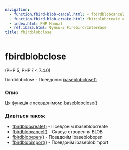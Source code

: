 ```yaml
---
navigation:
  - function.fbird-blob-cancel.html: « fbirdblobcancel
  - function.fbird-blob-create.html: fbirdblobcreate »
  - index.html: PHP Manual
  - ref.ibase.html: Функции Firebird/InterBase
title: fbirdblobclose
---
```

# fbirdblobclose

(PHP 5, PHP 7 < 7.4.0)

fbirdblobclose - Псевдонім [ibaseblobclose()](function.ibase-blob-close.html)

### Опис

Ця функція є псевдонімом: [ibaseblobclose()](function.ibase-blob-close.html)

### Дивіться також

-   [fbirdblobcreate()](function.fbird-blob-create.html) - Псевдонім ibaseblobcreate
-   [fbirdblobcancel()](function.fbird-blob-cancel.html) - Скасує створення BLOB
-   [fbirdblobopen()](function.fbird-blob-open.html) - Псевдонім ibaseblobopen
-   [fbirdblobimport()](function.fbird-blob-import.html) - Псевдонім ibaseblobimport
